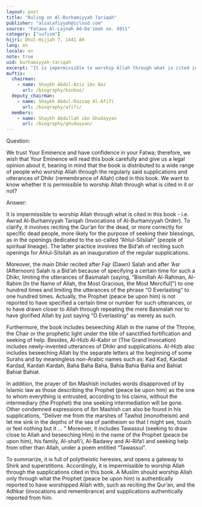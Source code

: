 ```yaml
---
layout: post
title: "Ruling on Al-Burhamiyyah Tariqah"
publisher: "alsalafiyyah@icloud.com"
source: "Fatawa Al-Lajnah Ad-Da'imah no. 4911"
category: ["sufism"]
hijri: Dhul-Hijjah 7, 1441 AH
lang: en
locale: en
note: true
uid: burhamiyyah-tariqah
excerpt: "It is impermissible to worship Allah through what is cited in this book - i.e. Awrad Al-Burhamiyyah Tariqah (Invocations of Al-Burhamiyyah Order)."
muftis:
  chairman: 
    - name: Shaykh Abdul-Aziz ibn Baz
      url: /biography/binbaz/
  deputy_chairman:
    - name: Shaykh Abdul-Razzaq Al-Afifi
      url: /biography/afifi/
  members: 
    - name: Shaykh Abdullah ibn Ghudayyan
      url: /biography/ghudayyan/
---
```


Question: 

We trust Your Eminence and have confidence in your Fatwa; therefore, we wish that Your Eminence will read this book carefully and give us a legal opinion about it, bearing in mind that the book is distributed to a wide range of people who worship Allah through the regularly said supplications and utterances of Dhikr (remembrance of Allah) cited in this book. We want to know whether it is permissible to worship Allah through what is cited in it or not?

Answer:

It is impermissible to worship Allah through what is cited in this book - i.e. Awrad Al-Burhamiyyah Tariqah (Invocations of Al-Burhamiyyah Order). To clarify, it involves reciting the Qur’an for the dead, or more correctly for specific dead people, more likely for the purpose of seeking their blessings, as in the openings dedicated to the so-called “Ahlul-Silsilah” (people of spiritual lineage). The latter practice involves the Bid‘ah of reciting such openings for Ahlul-Silsilah as an inauguration of the regular supplications. 

Moreover, the main Dhikr recited after Fajr (Dawn) Salah and after ‘Asr (Afternoon) Salah is a Bid‘ah because of specifying a certain time for such a Dhikr, limiting the utterances of Basmalah (saying, “Bismillah Al-Rahman, Al-Rahim [In the Name of Allah, the Most Gracious, the Most Merciful]”) to one hundred times and limiting the utterances of the phrase “O Everlasting” to one hundred times. Actually, the Prophet (peace be upon him) is not reported to have specified a certain time or number for such utterances, or to have drawn closer to Allah through repeating the mere Basmalah nor to have glorified Allah by just saying “O Everlasting” as merely as such.

Furthermore, the book includes beseeching Allah in the name of the Throne, the Chair or the prophetic light under the title of sanctified fortification and seeking of help. Besides, Al-Hizb Al-Kabir or (The Grand Invocation) includes newly-invented utterances of Dhikr and supplications. Al-Hizb also includes beseeching Allah by the separate letters at the beginning of some Surahs and by meaningless non-Arabic names such as: Kad Kad, Kardad Kardad, Kardah Kardah, Baha Baha Baha, Bahia Bahia Bahia and Bahiat Bahiat Bahiat. 

In addition, the prayer of Ibn Mashish includes words disapproved of by Islamic law as those describing the Prophet (peace be upon him) as the one to whom everything is entrusted, according to his claims, without the intermediary (the Prophet) the one seeking intermediation will be gone. Other condemned expressions of Ibn Mashish can also be found in his supplications, “Deliver me from the marshes of Tawhid (monotheism) and let me sink in the depths of the sea of pantheism so that I might see, touch or feel nothing but it ... ” Moreover, it includes Tawassul (seeking to draw close to Allah and beseeching Him) in the name of the Prophet (peace be upon him), his family, Al-shafi‘i, Al-Badawy and Al-Rifa‘i and seeking help from other than Allah, under a poem entitled “Tawassul”. 

To summarize, it is full of polytheistic heresies, and opens a gateway to Shirk and superstitions. Accordingly, it is impermissible to worship Allah through the supplications cited in this book. A Muslim should worship Allah only through what the Prophet (peace be upon him) is authentically reported to have worshipped Allah with, such as reciting the Qur’an, and the Adhkar (invocations and remembrance) and supplications authentically reported from him.
